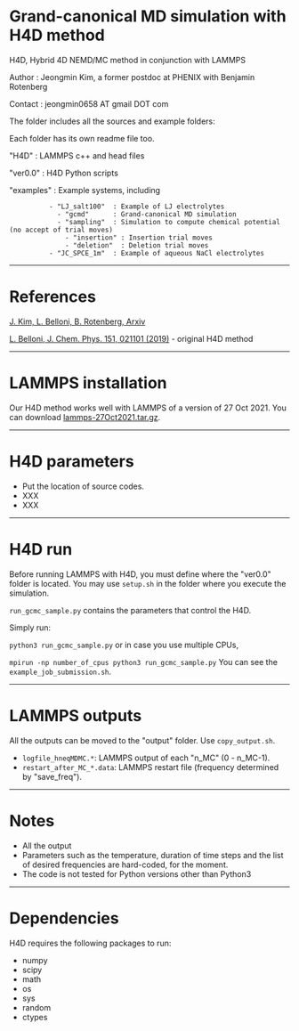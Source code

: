 # Grand-canonical MD simulation with H4D method

H4D, Hybrid 4D NEMD/MC method in conjunction with LAMMPS


Author        : Jeongmin Kim, a former postdoc at PHENIX with Benjamin Rotenberg

Contact       : jeongmin0658 AT gmail DOT com


The folder includes all the sources and example folders:

Each folder has its own readme file too.

"H4D"         : LAMMPS c++ and head files

"ver0.0"      : H4D Python scripts

"examples"    : Example systems, including 

              - "LJ_salt100"  : Example of LJ electrolytes   
                - "gcmd"      : Grand-canonical MD simulation
                - "sampling"  : Simulation to compute chemical potential (no accept of trial moves)
                  - "insertion" : Insertion trial moves
                  - "deletion"  : Deletion trial moves
              - "JC_SPCE_1m"  : Example of aqueous NaCl electrolytes 

---
# References

[J. Kim, L. Belloni, B. Rotenberg, Arxiv](https://arxiv.org)

[L. Belloni, J. Chem. Phys. 151, 021101 (2019)](https://pubs.aip.org/aip/jcp/article/151/2/021101/197798/Non-equilibrium-hybrid-insertion-extraction) - original H4D method

---
# LAMMPS installation
Our H4D method works well with LAMMPS of a version of 27 Oct 2021.
You can download [lammps-27Oct2021.tar.gz](https://download.lammps.org/tars/index.html).

---
# H4D parameters

* Put the location of source codes.
* XXX
* XXX

---
# H4D run
Before running LAMMPS with H4D, you must define where the "ver0.0" folder is located. You may use ```setup.sh``` in the folder where you execute the simulation.

```run_gcmc_sample.py``` contains the parameters that control the H4D.

Simply run:

```python3 run_gcmc_sample.py```
or in case you use multiple CPUs, 

```mpirun -np number_of_cpus python3 run_gcmc_sample.py```
You can see the ```example_job_submission.sh```.

---
# LAMMPS outputs
All the outputs can be moved to the "output" folder. Use ```copy_output.sh```.
- ```logfile_hneqMDMC.*```: LAMMPS output of each "n_MC" (0 - n_MC-1).
- ```restart_after_MC_*.data```: LAMMPS restart file (frequency determined by "save_freq").


---
# Notes
* All the output
* Parameters such as the temperature, duration of time steps and the list of desired frequencies are hard-coded, for the moment.
* The code is not tested for Python versions other than Python3

---
# Dependencies
H4D requires the following packages to run:
* numpy
* scipy
* math
* os
* sys
* random
* ctypes
